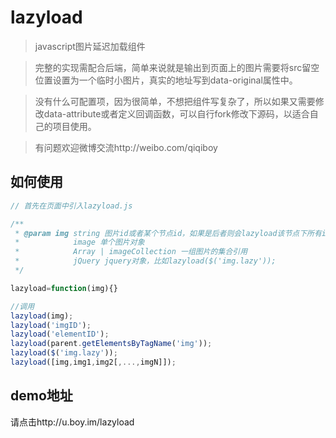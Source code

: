 lazyload
==========

> javascript图片延迟加载组件

> 完整的实现需配合后端，简单来说就是输出到页面上的图片需要将src留空位置设置为一个临时小图片，真实的地址写到data-original属性中。

> 没有什么可配置项，因为很简单，不想把组件写复杂了，所以如果又需要修改data-attribute或者定义回调函数，可以自行fork修改下源码，以适合自己的项目使用。

> 有问题欢迎微博交流http://weibo.com/qiqiboy

## 如何使用
```javascript
// 首先在页面中引入lazyload.js

/**
 * @param img string 图片id或者某个节点id，如果是后者则会lazyload该节点下所有img
 *		  	  image 单个图片对象
 *		  	  Array | imageCollection 一组图片的集合引用
 *			  jQuery jquery对象，比如lazyload($('img.lazy'));
 */

lazyload=function(img){}

//调用
lazyload(img);
lazyload('imgID');
lazyload('elementID');
lazyload(parent.getElementsByTagName('img'));
lazyload($('img.lazy'));
lazyload([img,img1,img2[,...,imgN]]);

````

## demo地址
请点击http://u.boy.im/lazyload